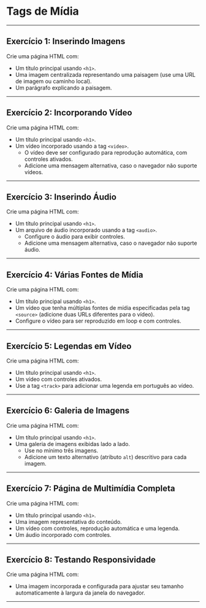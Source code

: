 # Tags de Mídia

---

## **Exercício 1: Inserindo Imagens**

Crie uma página HTML com:

- Um título principal usando `<h1>`.
- Uma imagem centralizada representando uma paisagem (use uma URL de imagem ou caminho local).
- Um parágrafo explicando a paisagem.

---

## **Exercício 2: Incorporando Vídeo**

Crie uma página HTML com:

- Um título principal usando `<h1>`.
- Um vídeo incorporado usando a tag `<video>`.
  - O vídeo deve ser configurado para reprodução automática, com controles ativados.
  - Adicione uma mensagem alternativa, caso o navegador não suporte vídeos.

---

## **Exercício 3: Inserindo Áudio**

Crie uma página HTML com:

- Um título principal usando `<h1>`.
- Um arquivo de áudio incorporado usando a tag `<audio>`.
  - Configure o áudio para exibir controles.
  - Adicione uma mensagem alternativa, caso o navegador não suporte áudio.

---

## **Exercício 4: Várias Fontes de Mídia**

Crie uma página HTML com:

- Um título principal usando `<h1>`.
- Um vídeo que tenha múltiplas fontes de mídia especificadas pela tag `<source>` (adicione duas URLs diferentes para o vídeo).
- Configure o vídeo para ser reproduzido em loop e com controles.

---

## **Exercício 5: Legendas em Vídeo**

Crie uma página HTML com:

- Um título principal usando `<h1>`.
- Um vídeo com controles ativados.
- Use a tag `<track>` para adicionar uma legenda em português ao vídeo.

---

## **Exercício 6: Galeria de Imagens**

Crie uma página HTML com:

- Um título principal usando `<h1>`.
- Uma galeria de imagens exibidas lado a lado.
  - Use no mínimo três imagens.
  - Adicione um texto alternativo (atributo `alt`) descritivo para cada imagem.

---

## **Exercício 7: Página de Multimídia Completa**

Crie uma página HTML com:

- Um título principal usando `<h1>`.
- Uma imagem representativa do conteúdo.
- Um vídeo com controles, reprodução automática e uma legenda.
- Um áudio incorporado com controles.

---

## **Exercício 8: Testando Responsividade**

Crie uma página HTML com:

- Uma imagem incorporada e configurada para ajustar seu tamanho automaticamente à largura da janela do navegador.

---
